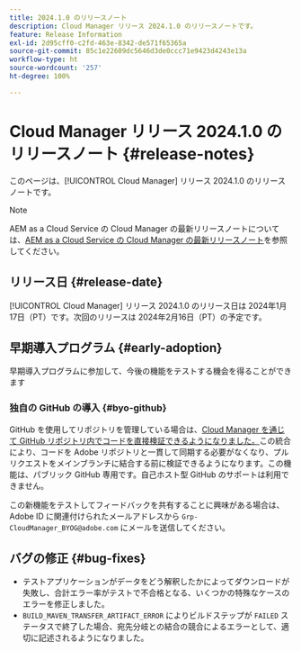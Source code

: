 ```yaml
---
title: 2024.1.0 のリリースノート
description: Cloud Manager リリース 2024.1.0 のリリースノートです。
feature: Release Information
exl-id: 2d95cff0-c2fd-463e-8342-de571f65365a
source-git-commit: 85c1e22609dc5646d3de0ccc71e9423d4243e13a
workflow-type: ht
source-wordcount: '257'
ht-degree: 100%

---
```


# Cloud Manager リリース 2024.1.0 のリリースノート {#release-notes}

このページは、[!UICONTROL Cloud Manager] リリース 2024.1.0 のリリースノートです。

>[!NOTE]
>
>AEM as a Cloud Service の Cloud Manager の最新リリースノートについては、[AEM as a Cloud Service の Cloud Manager の最新リリースノート](https://experienceleague.adobe.com/docs/experience-manager-cloud-service/content/implementing/using-cloud-manager/release-notes-cloud-manager/release-notes-cm-current.html?lang=ja)を参照してください。

## リリース日 {#release-date}

[!UICONTROL Cloud Manager] リリース 2024.1.0 のリリース日は 2024年1月17日（PT）です。次回のリリースは 2024年2月16日（PT）の予定です。

## 早期導入プログラム {#early-adoption}

早期導入プログラムに参加して、今後の機能をテストする機会を得ることができます

### 独自の GitHub の導入 {#byo-github}

GitHub を使用してリポジトリを管理している場合は、[Cloud Manager を通じて GitHub リポジトリ内でコードを直接検証できるようになりました。](/help/managing-code/private-repositories.md)この統合により、コードを Adobe リポジトリと一貫して同期する必要がなくなり、プルリクエストをメインブランチに結合する前に検証できるようになります。この機能は、パブリック GitHub 専用です。自己ホスト型 GitHub のサポートは利用できません。

この新機能をテストしてフィードバックを共有することに興味がある場合は、Adobe ID に関連付けられたメールアドレスから `Grp-CloudManager_BYOG@adobe.com` にメールを送信してください。

## バグの修正 {#bug-fixes}

* テストアプリケーションがデータをどう解釈したかによってダウンロードが失敗し、合計エラー率がテストで不合格となる、いくつかの特殊なケースのエラーを修正しました。
* `BUILD_MAVEN_TRANSFER_ARTIFACT_ERROR` によりビルドステップが `FAILED` ステータスで終了した場合、宛先分岐との結合の競合によるエラーとして、適切に記述されるようになりました。
